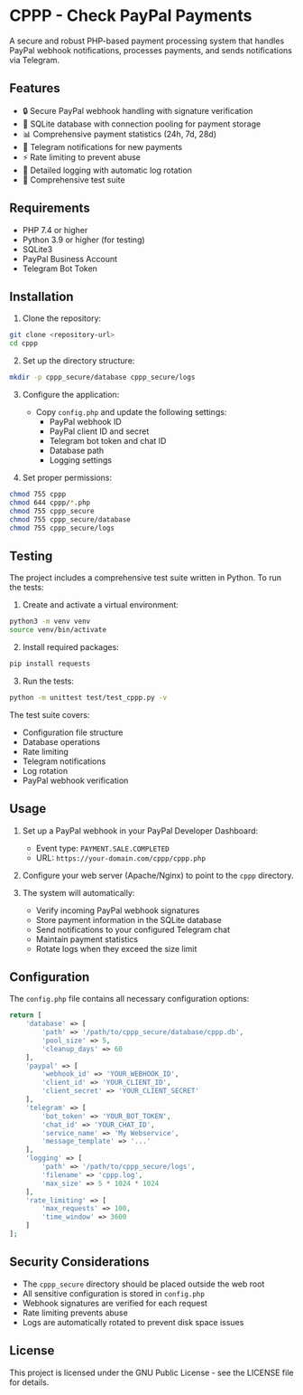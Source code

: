 # CPPP - Check PayPal Payments

A secure and robust PHP-based payment processing system that handles PayPal webhook notifications, processes payments, and sends notifications via Telegram.

## Features

- 🔒 Secure PayPal webhook handling with signature verification
- 💾 SQLite database with connection pooling for payment storage
- 📊 Comprehensive payment statistics (24h, 7d, 28d)
- 📱 Telegram notifications for new payments
- ⚡ Rate limiting to prevent abuse
- 📝 Detailed logging with automatic log rotation
- 🧪 Comprehensive test suite

## Requirements

- PHP 7.4 or higher
- Python 3.9 or higher (for testing)
- SQLite3
- PayPal Business Account
- Telegram Bot Token

## Installation

1. Clone the repository:
```bash
git clone <repository-url>
cd cppp
```

2. Set up the directory structure:
```bash
mkdir -p cppp_secure/database cppp_secure/logs
```

3. Configure the application:
   - Copy `config.php` and update the following settings:
     - PayPal webhook ID
     - PayPal client ID and secret
     - Telegram bot token and chat ID
     - Database path
     - Logging settings

4. Set proper permissions:
```bash
chmod 755 cppp
chmod 644 cppp/*.php
chmod 755 cppp_secure
chmod 755 cppp_secure/database
chmod 755 cppp_secure/logs
```

## Testing

The project includes a comprehensive test suite written in Python. To run the tests:

1. Create and activate a virtual environment:
```bash
python3 -m venv venv
source venv/bin/activate
```

2. Install required packages:
```bash
pip install requests
```

3. Run the tests:
```bash
python -m unittest test/test_cppp.py -v
```

The test suite covers:
- Configuration file structure
- Database operations
- Rate limiting
- Telegram notifications
- Log rotation
- PayPal webhook verification

## Usage

1. Set up a PayPal webhook in your PayPal Developer Dashboard:
   - Event type: `PAYMENT.SALE.COMPLETED`
   - URL: `https://your-domain.com/cppp/cppp.php`

2. Configure your web server (Apache/Nginx) to point to the `cppp` directory.

3. The system will automatically:
   - Verify incoming PayPal webhook signatures
   - Store payment information in the SQLite database
   - Send notifications to your configured Telegram chat
   - Maintain payment statistics
   - Rotate logs when they exceed the size limit

## Configuration

The `config.php` file contains all necessary configuration options:

```php
return [
    'database' => [
        'path' => '/path/to/cppp_secure/database/cppp.db',
        'pool_size' => 5,
        'cleanup_days' => 60
    ],
    'paypal' => [
        'webhook_id' => 'YOUR_WEBHOOK_ID',
        'client_id' => 'YOUR_CLIENT_ID',
        'client_secret' => 'YOUR_CLIENT_SECRET'
    ],
    'telegram' => [
        'bot_token' => 'YOUR_BOT_TOKEN',
        'chat_id' => 'YOUR_CHAT_ID',
        'service_name' => 'My Webservice',
        'message_template' => '...'
    ],
    'logging' => [
        'path' => '/path/to/cppp_secure/logs',
        'filename' => 'cppp.log',
        'max_size' => 5 * 1024 * 1024
    ],
    'rate_limiting' => [
        'max_requests' => 100,
        'time_window' => 3600
    ]
];
```

## Security Considerations

- The `cppp_secure` directory should be placed outside the web root
- All sensitive configuration is stored in `config.php`
- Webhook signatures are verified for each request
- Rate limiting prevents abuse
- Logs are automatically rotated to prevent disk space issues

## License

This project is licensed under the GNU Public License - see the LICENSE file for details.
